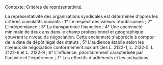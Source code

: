 Contexte: Critères de représentativité.

La représentativité des organisations syndicales est déterminée d'après les critères cumulatifs suivants : 1° Le respect des valeurs républicaines ; 2° L'indépendance ; 3° La transparence financière ; 4° Une ancienneté minimale de deux ans dans le champ professionnel et géographique couvrant le niveau de négociation. Cette ancienneté s'apprécie à compter de la date de dépôt légal des statuts ; 5° L'audience établie selon les niveaux de négociation conformément aux articles L. 2122-1, L. 2122-5, L. 2122-6 et L. 2122-9 ; 6° L'influence, prioritairement caractérisée par l'activité et l'expérience ; 7° Les effectifs d'adhérents et les cotisations.